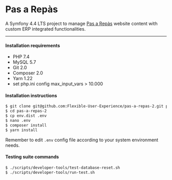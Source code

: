Pas a Repàs
===========

A Symfony 4.4 LTS project to manage [Pas a Repàs](https://www.pasarepas.cat) website content with custom ERP integrated functionalities.

---

#### Installation requirements

* PHP 7.4
* MySQL 5.7
* Git 2.0
* Composer 2.0
* Yarn 1.22
* set php.ini config max_input_vars > 10.000

#### Installation instructions

```bash
$ git clone git@github.com:Flexible-User-Experience/pas-a-repas-2.git pas-a-repas-2
$ cd pas-a-repas-2
$ cp env.dist .env
$ nano .env
$ composer install
$ yarn install
```

Remember to edit `.env` config file according to your system environment needs.

#### Testing suite commands

```bash
$ ./scripts/developer-tools/test-database-reset.sh
$ ./scripts/developer-tools/run-test.sh
```
